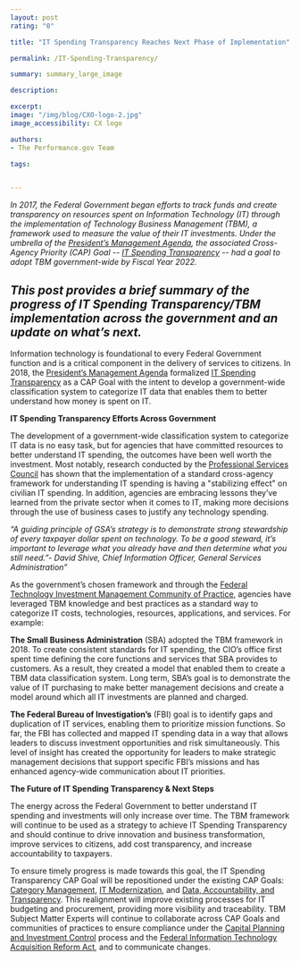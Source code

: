 ```yaml
---
layout: post
rating: "0"

title: "IT Spending Transparency Reaches Next Phase of Implementation"

permalink: /IT-Spending-Transparency/

summary: summary_large_image

description:

excerpt:
image: "/img/blog/CXO-logo-2.jpg"
image_accessibility: CX logo

authors:
- The Performance.gov Team

tags:


---
```

*In 2017, the Federal Government began efforts to track funds and create transparency on resources spent on Information Technology (IT) through the implementation of Technology Business Management (TBM), a framework used to measure the value of their IT investments. Under the umbrella of the [President’s Management Agenda](https://www.performance.gov/PMA/PMA.html), the associated Cross-Agency Priority (CAP) Goal -- [IT Spending Transparency](https://www.performance.gov/CAP/tbm/) -- had a goal to adopt TBM government-wide by Fiscal Year 2022.*

*This post provides a brief summary of the progress of IT Spending Transparency/TBM implementation across the government and an update on what’s next.*
----------
Information technology is foundational to every Federal Government function and is a critical component in the delivery of services to citizens. In 2018, the [President’s Management Agenda](https://www.performance.gov/PMA/PMA.html) formalized [IT Spending Transparency](https://www.performance.gov/CAP/tbm/) as a CAP Goal with the intent to develop a government-wide classification system to categorize IT data that enables them to better understand how money is spent on IT.

**IT Spending Transparency Efforts Across Government**

The development of a government-wide classification system to categorize IT data is no easy task, but for agencies that have committed resources to better understand IT spending, the outcomes have been well worth the investment. Most notably, research conducted by the [Professional Services Council](https://www.pscouncil.org/) has shown that the implementation of a standard cross-agency framework for understanding IT spending is having a "stabilizing effect" on civilian IT spending. In addition, agencies are embracing lessons they’ve learned from the private sector when it comes to IT, making more decisions through the use of business cases to justify any technology spending.

*“A guiding principle of GSA’s strategy is to demonstrate strong stewardship of every taxpayer dollar spent on technology. To be a good steward, it’s important to leverage what you already have and then determine what you still need.”- David Shive, Chief Information Officer, General Services Administration”*

As the government’s chosen framework and through the [Federal Technology Investment Management Community of Practice](https://www.cio.gov/about/members-and-leadership/ftim-cop/), agencies have leveraged TBM knowledge and best practices as a standard way to categorize IT costs, technologies, resources, applications, and services. For example:

**The Small Business Administration** (SBA) adopted the TBM framework in 2018. To create consistent standards for IT spending, the CIO’s office first spent time defining the core functions and services that SBA provides to customers. As a result, they created a model that enabled them to create a TBM data classification system. Long term, SBA’s goal is to demonstrate the value of IT purchasing to make better management decisions and create a model around which all IT investments are planned and charged.

**The Federal Bureau of Investigation’s** (FBI) goal is to identify gaps and duplication of IT services, enabling them to prioritize mission functions. So far, the FBI has collected and mapped IT spending data in a way that allows leaders to discuss investment opportunities and risk simultaneously. This level of insight has created the opportunity for leaders to make strategic management decisions that support specific FBI’s missions and has enhanced agency-wide communication about IT priorities.

**The Future of IT Spending Transparency & Next Steps**

The energy across the Federal Government to better understand IT spending and investments will only increase over time. The TBM framework will continue to be used as a strategy to achieve IT Spending Transparency and should continue to drive innovation and business transformation, improve services to citizens, add cost transparency, and increase accountability to taxpayers.  

To ensure timely progress is made towards this goal, the IT Spending Transparency CAP Goal will be repositioned under the existing CAP Goals: [Category Management](https://www.performance.gov/CAP/category-management/), [IT Modernization](https://www.performance.gov/CAP/it-mod/), and [Data, Accountability, and Transparency](https://www.performance.gov/CAP/leveragingdata/). This realignment will improve existing processes for IT budgeting and procurement, providing more visibility and traceability. TBM Subject Matter Experts will continue to collaborate across CAP Goals and communities of practices to ensure compliance under the [Capital Planning and Investment Control](https://www.cio.gov/policies-and-priorities/cpic/) process and the [Federal Information Technology Acquisition Reform Act](https://www.congress.gov/113/plaws/publ291/PLAW-113publ291.pdf#page=148%5D), and to communicate changes.
